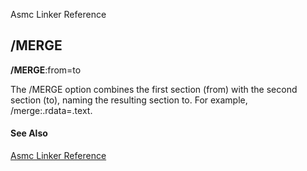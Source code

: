 Asmc Linker Reference

## /MERGE

**/MERGE**:from=to

The /MERGE option combines the first section (from) with the second section (to), naming the resulting section to. For example, /merge:.rdata=.text.

#### See Also

[Asmc Linker Reference](link.md)
